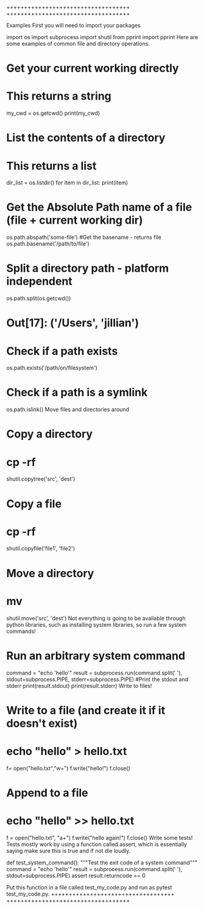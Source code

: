 +++++++++++++++++++++++++++++++++++
+++++++++++++++++++++++++++++++++++

Examples
First you will need to import your packages

import os
import subprocess
import shutil
from pprint import pprint
Here are some examples of common file and directory operations.

# Get your current working directly
# This returns a string
my_cwd = os.getcwd()
print(my_cwd)
# List the contents of a directory
# This returns a list
dir_list = os.listdir()
for item in dir_list:
    print(item)
# Get the Absolute Path name of a file (file + current working dir)
os.path.abspath('some-file')
#Get the basename - returns file
os.path.basename('/path/to/file')
# Split a directory path - platform independent
os.path.split(os.getcwd())
# Out[17]: ('/Users', 'jillian')
# Check if a path exists
os.path.exists('/path/on/filesystem')
# Check if a path is a symlink
os.path.islink()
Move files and directories around

# Copy a directory
# cp -rf
shutil.copytree('src', 'dest')
# Copy a file
# cp -rf
shutil.copyfile('file1', 'file2')
# Move a directory
# mv
shutil.move('src', 'dest')
Not everything is going to be available through python libraries, such as installing system libraries, so run a few system commands!

# Run an arbitrary system command
command = "echo 'hello'"
result = subprocess.run(command.split(' '), stdout=subprocess.PIPE, stderr=subprocess.PIPE)
#Print the stdout and stderr
print(result.stdout)
print(result.stderr)
Write to files!

# Write to a file (and create it if it doesn't exist)
# echo "hello" > hello.txt
f= open("hello.txt","w+")
f.write("hello!")
f.close()
# Append to a file
# echo "hello" >> hello.txt
f = open("hello.txt", "a+")
f.write("hello again!")
f.close()
Write some tests!
Tests mostly work by using a function called assert, which is essentially saying make sure this is true and if not die loudly.

def test_system_command():
    """Test the exit code of a system command"""
    command = "echo 'hello'"
    result = subprocess.run(command.split(' '), stdout=subprocess.PIPE)
    assert result.returncode == 0
    
Put this function in a file called test_my_code.py and run as pytest test_my_code.py.
+++++++++++++++++++++++++++++++++++
+++++++++++++++++++++++++++++++++++
